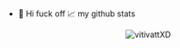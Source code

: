 - 👋 Hi fuck off
📈 my github stats

<p align="center"> <img src="https://github-readme-stats.vercel.app/api?username=vtivattXD&show_icons=true&theme=gotham" alt="vitivattXD" />
